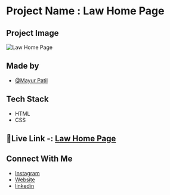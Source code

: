 # Project Name : Law Home Page


## Project Image

![Law Home Page](https://i.ibb.co/Bf9Jxm7/screencapture-mayurpatillll-github-io-Law-Home-Page-2022-09-06-14-44-14.png)


## Made by 

- [@Mayur Patil](https://github.com/Mayurpatillll)


## Tech Stack

* HTML
* CSS

## 🔗Live Link -: [Law Home Page](https://mayurpatillll.github.io/Law-Home-Page/)


## Connect With Me

 * [Instagram ](https://www.instagram.com/iam.mayurpatil/)
 * [Website ](https://mayurpatil.online)
 * [linkedin](linkedin.com/in/mayur-patil-715878245/)


